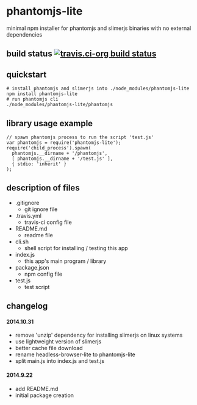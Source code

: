 phantomjs-lite
==============
minimal npm installer for phantomjs and slimerjs binaries with no external dependencies



## build status [![travis.ci-org build status](https://api.travis-ci.org/kaizhu256/node-phantomjs-lite.svg)](https://travis-ci.org/kaizhu256/node-phantomjs-lite)



## quickstart
```
# install phantomjs and slimerjs into ./node_modules/phantomjs-lite
npm install phantomjs-lite
# run phantomjs cli
./node_modules/phantomjs-lite/phantomjs
```



## library usage example
```
// spawn phantomjs process to run the script 'test.js'
var phantomjs = require('phantomjs-lite');
require('child_process').spawn(
  phantomjs.__dirname + '/phantomjs',
  [ phantomjs.__dirname + '/test.js' ],
  { stdio: 'inherit' }
);
```



## description of files
- .gitignore
  - git ignore file
- .travis.yml
  - travis-ci config file
- README.md
  - readme file
- cli.sh
  - shell script for installing / testing this app
- index.js
  - this app's main program / library
- package.json
  - npm config file
- test.js
  - test script



## changelog
#### 2014.10.31
- remove 'unzip' dependency for installing slimerjs on linux systems
- use lightweight version of slimerjs
- better cache file download
- rename headless-browser-lite to phantomjs-lite
- split main.js into index.js and test.js

#### 2014.9.22
- add README.md
- initial package creation
